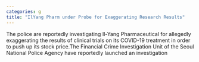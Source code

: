 ```yaml
---
categories: g
title: "IlYang Pharm under Probe for Exaggerating Research Results"
---
```

The police are reportedly investigating Il-Yang Pharmaceutical for allegedly exaggerating the results of clinical trials on its COVID-19 treatment in order to push up its stock price.The Financial Crime Investigation Unit of the Seoul National Police Agency have reportedly launched an investigation